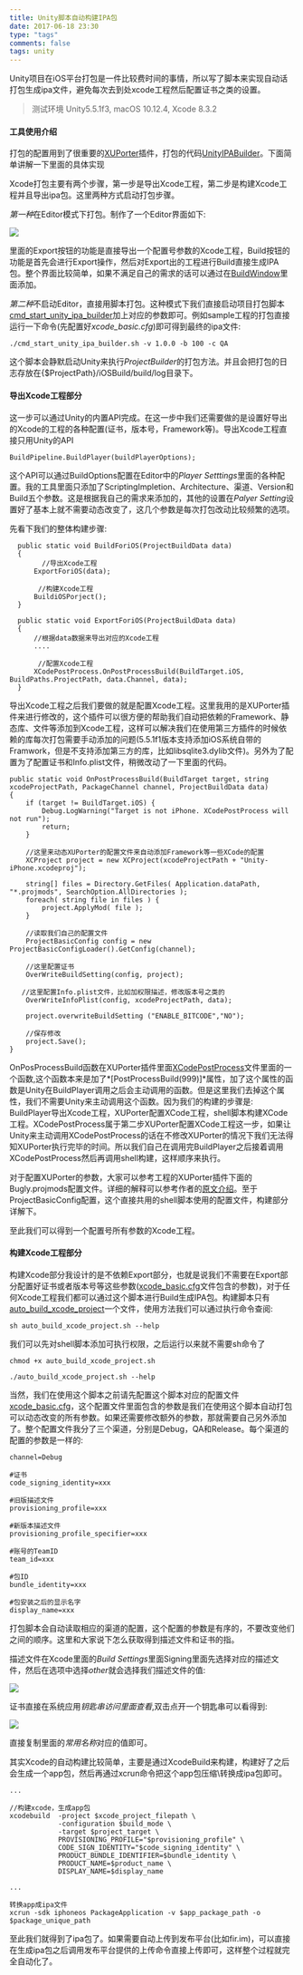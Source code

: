 ```yaml
---
title: Unity脚本自动构建IPA包
date: 2017-06-18 23:30
type: "tags"
comments: false
tags: unity
---
```



Unity项目在iOS平台打包是一件比较费时间的事情，所以写了脚本来实现自动话打包生成ipa文件，避免每次去到处xcode工程然后配置证书之类的设置。

>测试环境 Unity5.5.1f3, macOS 10.12.4, Xcode 8.3.2

#### 工具使用介绍

打包的配置用到了很重要的[XUPorter](https://github.com/onevcat/XUPorter)插件，打包的代码[UnityIPABuilder](https://github.com/elangduan/UnityIPABuilder)。下面简单讲解一下里面的具体实现

Xcode打包主要有两个步骤，第一步是导出Xcode工程，第二步是构建Xcode工程并且导出ipa包。这里两种方式启动打包步骤。

*第一种*在Editor模式下打包。制作了一个Editor界面如下:

![](/images/unity_ipa_builder/ipa_builder_window.jpeg)

里面的Export按钮的功能是直接导出一个配置号参数的Xcode工程，Build按钮的功能是首先会进行Export操作，然后对Export出的工程进行Build直接生成IPA包。整个界面比较简单，如果不满足自己的需求的话可以通过在[BuildWindow](https://github.com/elangduan/UnityIPABuilder/blob/master/Assets/Editor/ProjectBuilder/BuilderWindow.cs)里面添加。

*第二种*不启动Editor，直接用脚本打包。这种模式下我们直接启动项目打包脚本[cmd_start_unity_ipa_builder](https://github.com/elangduan/UnityIPABuilder/blob/master/Builder/Script/cmd_start_unity_ipa_builder.sh)加上对应的参数即可。例如sample工程的打包直接运行一下命令(先配置好*xcode_basic.cfg*)即可得到最终的ipa文件:

```
./cmd_start_unity_ipa_builder.sh -v 1.0.0 -b 100 -c QA

```
这个脚本会静默启动Unity来执行*ProjectBuilder*的打包方法。并且会把打包的日志存放在{$ProjectPath}/iOSBuild/build/log目录下。

#### 导出Xcode工程部分

这一步可以通过Unity的内置API完成。在这一步中我们还需要做的是设置好导出的Xcode的工程的各种配置(证书，版本号，Framework等)。导出Xcode工程直接只用Unity的API

```
BuildPipeline.BuildPlayer(buildPlayerOptions);
```
这个API可以通过BuildOptions配置在Editor中的*Player Setttings*里面的各种配置。我的工具里面只添加了ScriptingImpletion、Architecture、渠道、Version和Build五个参数。这是根据我自己的需求来添加的，其他的设置在*Palyer Setting*设置好了基本上就不需要动态改变了，这几个参数是每次打包改动比较频繁的选项。


先看下我们的整体构建步骤:

```
  public static void BuildForiOS(ProjectBuildData data)
  {
  		//导出Xcode工程
      ExportForiOS(data);
  
  	   //构建Xcode工程
      BuildiOSPorject();
  }

  public static void ExportForiOS(ProjectBuildData data)
  {
      //根据data数据来导出对应的Xcode工程
	  ....
		
	   //配置Xcode工程
      XCodePostProcess.OnPostProcessBuild(BuildTarget.iOS, BuildPaths.ProjectPath, data.Channel, data);
  }

```

导出Xcode工程之后我们要做的就是配置Xcode工程。这里我用的是XUPorter插件来进行修改的，这个插件可以很方便的帮助我们自动把依赖的Framework、静态库、文件等添加到Xcode工程，这样可以解决我们在使用第三方插件的时候依赖的库每次打包需要手动添加的问题(5.5.1f1版本支持添加iOS系统自带的Framwork，但是不支持添加第三方的库，比如libsqlite3.dylib文件)。另外为了配置为了配置证书和Info.plist文件，稍微改动了一下里面的代码。

```
public static void OnPostProcessBuild(BuildTarget target, string xcodeProjectPath, PackageChannel channel, ProjectBuildData data)
{
	if (target != BuildTarget.iOS) {
		Debug.LogWarning("Target is not iPhone. XCodePostProcess will not run");
		return;
	}

	//这里来动态XUPorter的配置文件来自动添加Framework等一些XCode的配置
	XCProject project = new XCProject(xcodeProjectPath + "Unity-iPhone.xcodeproj");

	string[] files = Directory.GetFiles( Application.dataPath, "*.projmods", SearchOption.AllDirectories );
	foreach( string file in files ) {
		project.ApplyMod( file );
	}

	//读取我们自己的配置文件
	ProjectBasicConfig config = new ProjectBasicConfigLoader().GetConfig(channel);

	//这里配置证书
	OverWriteBuildSetting(config, project);

   //这里配置Info.plist文件，比如加权限描述，修改版本号之类的
	OverWriteInfoPlist(config, xcodeProjectPath, data);

	project.overwriteBuildSetting ("ENABLE_BITCODE","NO");
	
	//保存修改
	project.Save();
}

```

OnPosProcessBuild函数在XUPorter插件里面[XCodePostProcess](https://github.com/elangduan/UnityIPABuilder/blob/master/Assets/Editor/ProjectBuilder/XCodePostProcess.cs)文件里面的一个函数,这个函数本来是加了*[PostProcessBuild(999)]*属性，加了这个属性的函数是Unity在BuildPlayer调用之后会主动调用的函数。但是这里我们去掉这个属性，我们不需要Unity来主动调用这个函数。因为我们的构建的步骤是: BuildPlayer导出Xcode工程，XUPorter配置XCode工程，shell脚本构建XCode工程。XCodePostProcess属于第二步XUPorter配置XCode工程这一步，如果让Unity来主动调用XCodePostProcess的话在不修改XUPorter的情况下我们无法得知XUPorter执行完毕的时间。所以我们自己在调用完BuildPlayer之后接着调用XCodePostProcess然后再调用shell构建，这样顺序来执行。

对于配置XUPorter的参数，大家可以参考工程的XUPorter插件下面的Bugly.projmods配置文件。详细的解释可以参考作者的[原文介绍](https://onevcat.com/2012/12/xuporter/)。至于ProjectBasicConfig配置，这个直接共用的shell脚本使用的配置文件，构建部分详解下。

至此我们可以得到一个配置号所有参数的Xcode工程。

#### 构建Xcode工程部分

构建Xcode部分我设计的是不依赖Export部分，也就是说我们不需要在Export部分配置好证书或者版本号等这些参数([xcode_basic.cfg](https://github.com/elangduan/UnityIPABuilder/blob/master/BuildScript/xcode_basic.cfg)文件包含的参数)，对于任何Xcode工程我们都可以通过这个脚本进行Build生成IPA包。构建脚本只有[auto_build_xcode_project](https://github.com/elangduan/UnityIPABuilder/blob/master/Builder/Script/auto_build_xcode_project.sh)一个文件，使用方法我们可以通过执行命令查阅:

```
sh auto_build_xcode_project.sh --help

```
我们可以先对shell脚本添加可执行权限，之后运行以来就不需要sh命令了

```
chmod +x auto_build_xcode_project.sh

./auto_build_xcode_project.sh --help
```

当然，我们在使用这个脚本之前请先配置这个脚本对应的配置文件[xcode_basic.cfg](https://github.com/elangduan/UnityIPABuilder/blob/master/Builder/Script/xcode_basic.cfg)，这个配置文件里面包含的参数是我们在使用这个脚本自动打包可以动态改变的所有参数。如果还需要修改额外的参数，那就需要自己另外添加了。整个配置文件我分了三个渠道，分别是Debug，QA和Release。每个渠道的配置的参数是一样的:

```
channel=Debug

#证书
code_signing_identity=xxx

#旧版描述文件
provisioning_profile=xxx

#新版本描述文件
provisioning_profile_specifier=xxx

#账号的TeamID
team_id=xxx

#包ID
bundle_identity=xxx

#包安装之后的显示名字
display_name=xxx
```
打包脚本会自动读取相应的渠道的配置，这个配置的参数是有序的，不要改变他们之间的顺序。这里和大家说下怎么获取得到描述文件和证书的指。

描述文件在Xcode里面的*Build Settings*里面Signing里面先选择对应的描述文件，然后在选项中选择*other*就会选择我们描述文件的值:

![](/images/unity_ipa_builder/provisining_profile_get_method.png)

证书直接在系统应用*钥匙串访问里面查看*,双击点开一个钥匙串可以看得到:

![](/images/unity_ipa_builder/code_signing_identity_get_method.jpeg)

直接复制里面的*常用名称*对应的值即可。


其实Xcode的自动构建比较简单，主要是通过XcodeBuild来构建，构建好了之后会生成一个app包，然后再通过xcrun命令把这个app包压缩\转换成ipa包即可。

```
...

//构建xcode，生成app包
xcodebuild  -project $xcode_project_filepath \
            -configuration $build_mode \
            -target $project_target \
            PROVISIONING_PROFILE="$provisioning_profile" \
            CODE_SIGN_IDENTITY="$code_signing_identity" \
            PRODUCT_BUNDLE_IDENTIFIER=$bundle_identity \
            PRODUCT_NAME=$product_name \
            DISPLAY_NAME=$display_name

...

转换app成ipa文件
xcrun -sdk iphoneos PackageApplication -v $app_package_path -o $package_unique_path

```

至此我们就得到了ipa包了。如果需要自动上传到发布平台(比如fir.im)，可以直接在生成ipa包之后调用发布平台提供的上传命令直接上传即可，这样整个过程就完全自动化了。